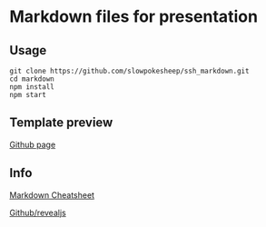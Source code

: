 # Markdown files for presentation

## Usage

```
git clone https://github.com/slowpokesheep/ssh_markdown.git
cd markdown
npm install
npm start
```

## Template preview

[Github page](https://slowpokesheep.github.io/ssh_presentation/#/)

## Info
[Markdown Cheatsheet](https://github.com/adam-p/markdown-here/wiki/Markdown-Cheatsheet)

[Github/revealjs](https://github.com/hakimel/reveal.js/)
